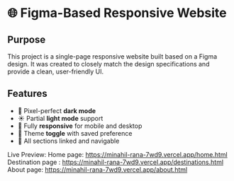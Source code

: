 # 🌐 Figma-Based Responsive Website

## Purpose

This project is a single-page responsive website built based on a Figma design. It was created to closely match the design specifications and provide a clean, user-friendly UI.

## Features

- 🌙 Pixel-perfect **dark mode**
- ☀️ Partial **light mode** support
- 📱 Fully **responsive** for mobile and desktop
- 🔘 Theme **toggle** with saved preference
- 🔗 All sections linked and navigable

Live Preview: 
Home page: https://minahil-rana-7wd9.vercel.app/home.html
Destination page : https://minahil-rana-7wd9.vercel.app/destinations.html
About page: https://minahil-rana-7wd9.vercel.app/about.html